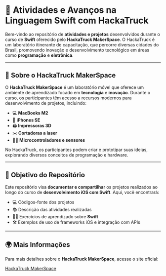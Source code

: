 # 🚀 Atividades e Avanços na Linguagem Swift com HackaTruck

Bem-vindo ao repositório de **atividades e projetos** desenvolvidos durante o curso de **Swift** oferecido pelo **HackaTruck MakerSpace**. O HackaTruck é um laboratório itinerante de capacitação, que percorre diversas cidades do Brasil, promovendo inovação e desenvolvimento tecnológico em áreas como **programação** e **eletrônica**.

---

## 🌟 Sobre o HackaTruck MakerSpace

O **HackaTruck MakerSpace** é um laboratório móvel que oferece um ambiente de aprendizado focado em **tecnologia** e **inovação**. Durante o curso, os participantes têm acesso a recursos modernos para desenvolvimento de projetos, incluindo:

- 💻 **MacBooks M2**
- 📱 **iPhones SE**
- 🖨️ **Impressoras 3D**
- ✂️ **Cortadoras a laser**
- 🧑‍💻 **Microcontroladores e sensores**

No HackaTruck, os participantes podem criar e prototipar suas ideias, explorando diversos conceitos de programação e hardware.

---

## 🎯 Objetivo do Repositório

Este repositório visa **documentar e compartilhar** os projetos realizados ao longo do curso de **desenvolvimento iOS com Swift**. Aqui, você encontrará:

- 💻 Códigos-fonte dos projetos
- 📚 Descrição das atividades realizadas
- 🧑‍💻 Exercícios de aprendizado sobre **Swift**
- 🛠️ Exemplos de uso de frameworks iOS e integração com APIs

---

## 🌍 Mais Informações

Para mais detalhes sobre o **HackaTruck MakerSpace**, acesse o site oficial:

[HackaTruck MakerSpace](https://www.hackatruck.com.br/)
